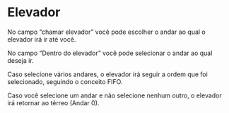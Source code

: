 # Elevador

No campo “chamar elevador” você pode escolher o andar ao qual o elevador irá ir até você.

No campo “Dentro do elevador” você pode selecionar o andar ao qual deseja ir.

Caso selecione vários andares, o elevador irá seguir a ordem que foi selecionado, seguindo o conceito FIFO.

Caso você selecione um andar e não selecione nenhum outro, o elevador irá retornar ao térreo (Andar 0).